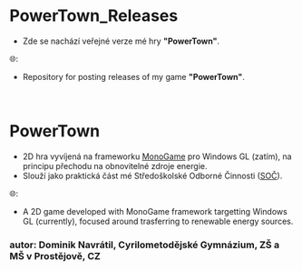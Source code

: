 # PowerTown_Releases
- Zde se nachází veřejné verze mé hry **"PowerTown"**.

🌐: 
- Repository for posting releases of my game **"PowerTown"**.
</br>
  
# PowerTown
- 2D hra vyvíjená na frameworku [MonoGame](https://www.monogame.net) pro Windows GL (zatím),
na principu přechodu na obnovitelné zdroje energie.
- Slouží jako praktická část mé Středoškolské Odborné Činnosti ([SOČ](https://www.soc.cz)).

🌐: 
- A 2D game developed with MonoGame framework targetting Windows GL (currently), 
focused around trasferring to renewable energy sources.

### autor: Dominik Navrátil, Cyrilometodějské Gymnázium, ZŠ a MŠ v Prostějově, CZ
